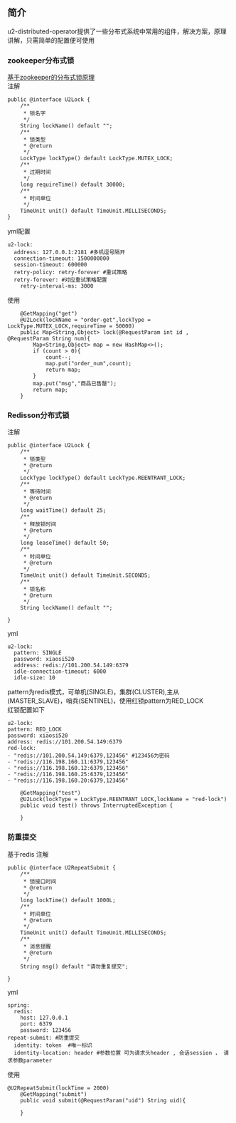 ## 简介  

u2-distributed-operator提供了一些分布式系统中常用的组件，解决方案，原理讲解，只需简单的配置便可使用


### zookeeper分布式锁  
[基于zookeeper的分布式锁原理](https://gitee.com/ken-xue/u2-lock/blob/master/zookeeper-distribute-lock-starter/README.md)  
注解
```
public @interface U2Lock {
    /**
     * 锁名字
     */
    String lockName() default "";
    /**
     * 锁类型
     * @return
     */
    LockType lockType() default LockType.MUTEX_LOCK;
    /**
     * 过期时间
     */
    long requireTime() default 30000;
    /**
     * 时间单位
     */
    TimeUnit unit() default TimeUnit.MILLISECONDS;
}
```

yml配置
```
u2-lock:
  address: 127.0.0.1:2181 #多机逗号隔开
  connection-timeout: 1500000000
  session-timeout: 600000
  retry-policy: retry-forever #重试策略
  retry-forever: #对应重试策略配置
    retry-interval-ms: 3000
```

使用
```
    @GetMapping("get")
    @U2Lock(lockName = "order-get",lockType = LockType.MUTEX_LOCK,requireTime = 50000)
    public Map<String,Object> lock(@RequestParam int id , @RequestParam String num){
        Map<String,Object> map = new HashMap<>();
        if (count > 0){
            count--;
            map.put("order_num",count);
            return map;
        }
        map.put("msg","商品已售罄");
        return map;
    }
```

### Redisson分布式锁  
注解  
```
public @interface U2Lock {
    /**
     * 锁类型
     * @return
     */
    LockType lockType() default LockType.REENTRANT_LOCK;
    /**
     * 等待时间
     * @return
     */
    long waitTime() default 25;
    /**
     * 释放锁时间
     * @return
     */
    long leaseTime() default 50;
    /**
     * 时间单位
     * @return
     */
    TimeUnit unit() default TimeUnit.SECONDS;
    /**
     * 锁名称
     * @return
     */
    String lockName() default "";

}
```

yml
```
u2-lock:
  pattern: SINGLE
  password: xiaosi520
  address: redis://101.200.54.149:6379
  idle-connection-timeout: 6000
  idle-size: 10
```  
pattern为redis模式，可单机(SINGLE)，集群(CLUSTER),主从(MASTER_SLAVE)，哨兵(SENTINEL)，使用红锁pattern为RED_LOCK  
红锁配置如下  
```
u2-lock:
pattern: RED_LOCK
password: xiaosi520
address: redis://101.200.54.149:6379
red-lock:
- "redis://101.200.54.149:6379,123456" #123456为密码
- "redis://116.198.160.11:6379,123456"  
- "redis://116.198.160.12:6379,123456"  
- "redis://116.198.160.25:6379,123456"  
- "redis://116.198.160.20:6379,123456"  
```

```
    @GetMapping("test")
    @U2Lock(lockType = LockType.REENTRANT_LOCK,lockName = "red-lock")
    public void test() throws InterruptedException {
        
    }
```

### 防重提交  
基于redis
注解  
```
public @interface U2RepeatSubmit {
    /**
     * 锁接口时间
     * @return
     */
    long lockTime() default 1000L;
    /**
     * 时间单位
     * @return
     */
    TimeUnit unit() default TimeUnit.MILLISECONDS;
    /**
     * 消息提醒
     * @return
     */
    String msg() default "请勿重复提交";

}
```
yml  
```
spring:
  redis:
    host: 127.0.0.1
    port: 6379
    password: 123456
repeat-submit: #防重提交
  identity: token  #唯一标识
  identity-location: header #参数位置 可为请求头header , 会话session ， 请求参数parameter 
```

使用
```
@U2RepeatSubmit(lockTime = 2000)
    @GetMapping("submit")
    public void submit(@RequestParam("uid") String uid){
        
    }
```

